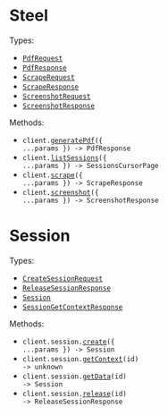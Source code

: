 # Steel

Types:

- <code><a href="./src/resources/top-level.ts">PdfRequest</a></code>
- <code><a href="./src/resources/top-level.ts">PdfResponse</a></code>
- <code><a href="./src/resources/top-level.ts">ScrapeRequest</a></code>
- <code><a href="./src/resources/top-level.ts">ScrapeResponse</a></code>
- <code><a href="./src/resources/top-level.ts">ScreenshotRequest</a></code>
- <code><a href="./src/resources/top-level.ts">ScreenshotResponse</a></code>

Methods:

- <code title="post /v1/pdf">client.<a href="./src/index.ts">generatePdf</a>({ ...params }) -> PdfResponse</code>
- <code title="get /v1/sessions">client.<a href="./src/index.ts">listSessions</a>({ ...params }) -> SessionsCursorPage</code>
- <code title="post /v1/scrape">client.<a href="./src/index.ts">scrape</a>({ ...params }) -> ScrapeResponse</code>
- <code title="post /v1/screenshot">client.<a href="./src/index.ts">screenshot</a>({ ...params }) -> ScreenshotResponse</code>

# Session

Types:

- <code><a href="./src/resources/session.ts">CreateSessionRequest</a></code>
- <code><a href="./src/resources/session.ts">ReleaseSessionResponse</a></code>
- <code><a href="./src/resources/session.ts">Session</a></code>
- <code><a href="./src/resources/session.ts">SessionGetContextResponse</a></code>

Methods:

- <code title="post /v1/sessions">client.session.<a href="./src/resources/session.ts">create</a>({ ...params }) -> Session</code>
- <code title="get /v1/sessions/{id}/context">client.session.<a href="./src/resources/session.ts">getContext</a>(id) -> unknown</code>
- <code title="get /v1/sessions/{id}">client.session.<a href="./src/resources/session.ts">getData</a>(id) -> Session</code>
- <code title="get /v1/sessions/{id}/release">client.session.<a href="./src/resources/session.ts">release</a>(id) -> ReleaseSessionResponse</code>
